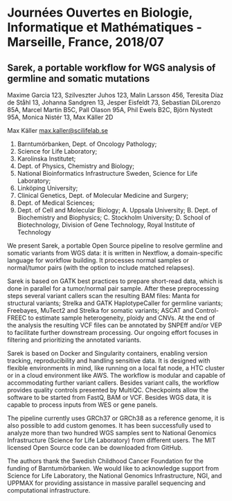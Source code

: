 # Journées Ouvertes en Biologie, Informatique et Mathématiques - Marseille, France, 2018/07

## Sarek, a portable workflow for WGS analysis of germline and somatic mutations

Maxime Garcia 123,
Szilveszter Juhos 123,
Malin Larsson 456,
Teresita Díaz de Ståhl 13,
Johanna Sandgren 13,
Jesper Eisfeldt 73,
Sebastian DiLorenzo 85A,
Marcel Martin B5C,
Pall Olason 95A,
Phil Ewels B2C,
Björn Nystedt 95A,
Monica Nistér 13,
Max Käller 2D

  Max Käller <max.kaller@scilifelab.se>

1. Barntumörbanken, Dept. of Oncology Pathology;
2. Science for Life Laboratory;
3. Karolinska Institutet;
4. Dept. of Physics, Chemistry and Biology;
5. National Bioinformatics Infrastructure Sweden, Science for Life Laboratory;
6. Linköping University;
7. Clinical Genetics, Dept. of Molecular Medicine and Surgery;
8. Dept. of Medical Sciences;
9. Dept. of Cell and Molecular Biology;
  A. Uppsala University;
  B. Dept. of Biochemistry and Biophysics;
  C. Stockholm University;
  D. School of Biotechnology, Division of Gene Technology, Royal Institute of Technology

We present Sarek, a portable Open Source pipeline to resolve germline and somatic variants from WGS data: it is written in Nextflow, a domain-specific language for workflow building. It processes normal samples or normal/tumor pairs (with the option to include matched relapses).

Sarek is based on GATK best practices to prepare short-read data, which is done in parallel for a tumor/normal pair sample. After these preprocessing steps several variant callers scan the resulting BAM files: Manta for structural variants; Strelka and GATK HaplotypeCaller for germline variants; Freebayes, MuTect2 and Strelka for somatic variants; ASCAT and Control-FREEC to estimate sample heterogeneity, ploidy and CNVs. At the end of the analysis the resulting VCF files can be annotated by SNPEff and/or VEP to facilitate further downstream processing. Our ongoing effort focuses in filtering and prioritizing the annotated variants.

Sarek is based on Docker and Singularity containers, enabling version tracking, reproducibility and handling sensitive data. It is designed with flexible environments in mind, like running on a local fat node, a HTC cluster or in a cloud environment like AWS. The workflow is modular and capable of accommodating further variant callers. Besides variant calls, the workflow provides quality controls presented by MultiQC. Checkpoints allow the software to be started from FastQ, BAM or VCF. Besides WGS data, it is capable to process inputs from WES or gene panels.

The pipeline currently uses GRCh37 or GRCh38 as a reference genome, it is also possible to add custom genomes. It has been successfully used to analyze more than two hundred WGS samples sent to National Genomics Infrastructure (Science for Life Laboratory) from different users. The MIT licensed Open Source code can be downloaded from GitHub.

The authors thank the Swedish Childhood Cancer Foundation for the funding of Barntumörbanken. We would like to acknowledge support from Science for Life Laboratory, the National Genomics Infrastructure, NGI, and UPPMAX for providing assistance in massive parallel sequencing and computational infrastructure.
